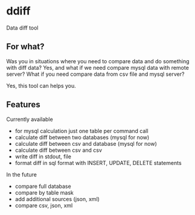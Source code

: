 # ddiff
Data diff tool

## For what?

Was you in situations where you need to compare data and do something with diff data? Yes, and what if we need compare mysql 
data with remote server? What if you need compare data from csv file and mysql server?

Yes, this tool can helps you.

## Features

Currently available

 - for mysql calculation just one table per command call
 - calculate diff between two databases (mysql for now)
 - calculate diff between csv and database (mysql for now)
 - calculate diff between csv and csv
 - write diff in stdout, file
 - format diff in sql format with INSERT, UPDATE, DELETE statements

In the future

 - compare full database
 - compare by table mask
 - add additional sources (json, xml)
 - compare csv, json, xml